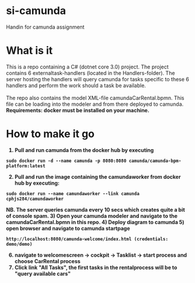 # si-camunda
Handin for camunda assignment

# What is it
This is a repo containing a C# (dotnet core 3.0) project.
The project contains 6 externaltask-handlers (located in the Handlers-folder). The server hosting the handlers will query camunda for tasks specific to these 6 handlers and perform the work should a task be available.
<br>
<br>
The repo also contains the model XML-file camundaCarRental.bpmn. This file can be loading into the modeler and from there deployed to camunda.
<br>
<b>Requirements: docker must be installed on your machine.<b>
<br>

# How to make it go

1) Pull and run camunda from the docker hub by executing
```
sudo docker run -d --name camunda -p 8080:8080 camunda/camunda-bpm-platform:latest
```
2) Pull and run the image containing the camundaworker from docker hub by executing:
```
sudo docker run --name camundaworker --link camunda cphjs284/camundaworker
```
NB. The server queries camunda every 10 secs which creates quite a bit of console spam.
3) Open your camunda modeler and navigate to the camundaCarRental.bpmn in this repo.
4) Deploy diagram to camunda
5) open browser and navigate to camunda startpage
```
http://localhost:8080/camunda-welcome/index.html (credentials: demo/demo)
```
6) navigate to welcomescreen -> cockpit -> Tasklist -> start process and choose CarRental process
7) Click link "All Tasks", the first tasks in the rentalprocess will be to "query available cars"